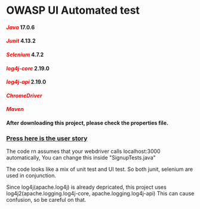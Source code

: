 # OWASP UI Automated test
#### <span style="color:red">**_Java_**</span> 17.0.6 
#### <span style="color:red">**_Junit_**</span> 4.13.2
#### <span style="color:red">**_Selenium_**</span> 4.7.2
#### <span style="color:red">**_log4j-core_**</span> 2.19.0
#### <span style="color:red">**_log4j-api_**</span> 2.19.0
#### <span style="color:red">**_ChromeDriver_**</span>
#### <span style="color:red">**_Maven_**</span>

#### After downloading this project, please check the properties file.

### [Press here is the user story](https://docs.google.com/document/d/15AtmaEBx13mbZ20gWvyGI3bD-8X_y5TKu176OXcMesE/edit?usp=sharing)

The code rn assumes that your webdriver calls localhost:3000 automatically, 
You can change this inside "SignupTests.java"

The code looks like a mix of unit test and UI test. So both junit, selenium are used in conjunction.

Since log4j(apache.log4j) is already depricated, this project uses log4j2(apache.logging.log4j-core, apache.logging.log4j-api)
This can cause confusion, so be careful on that.